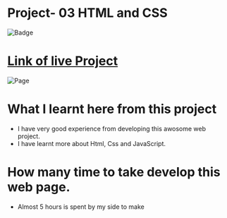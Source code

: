 # Project- 03 HTML and CSS

![Badge]()

# [Link of live Project](https://crudoprjs.netlify.app/)

![Page](./img/Ldpage.png)

# What I learnt here from this project

- I have very good experience from developing this awosome web project.
- I have learnt more about Html, Css and JavaScript.

# How many time to take develop this web page.

- Almost 5 hours is spent by my side to make